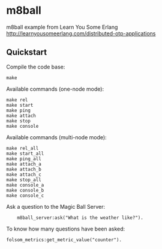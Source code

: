 # m8ball

m8ball example from Learn You Some Erlang
http://learnyousomeerlang.com/distributed-otp-applications

## Quickstart

Compile the code base:

    make

Available commands (one-node mode):

    make rel
    make start
    make ping
    make attach
    make stop
    make console

Available commands (multi-node mode):

    make rel_all
    make start_all
    make ping_all
    make attach_a
    make attach_b
    make attach_c
    make stop_all
    make console_a
    make console_b
    make console_c

Ask a question to the Magic Ball Server:

        m8ball_server:ask("What is the weather like?").

To know how many questions have been asked:

    folsom_metrics:get_metric_value("counter").
